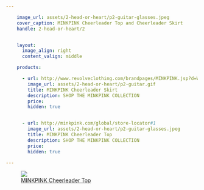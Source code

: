 ```yaml
---

    image_url: assets/2-head-or-heart/p2-guitar-glasses.jpeg
    cover_caption: MINKPINK Cheerleader Top and Cheerleader Skirt
    handle: 2-head-or-heart/2


    layout:
      image_align: right
      content_valign: middle

    products:

      - url: http://www.revolveclothing.com/brandpages/MINKPINK.jsp?d=Womens#1
        image_url: assets/2-head-or-heart/p2-guitar.gif
        title: MINKPINK Cheerleader Skirt 
        description: SHOP THE MINKPINK COLLECTION
        price:
        hidden: true


      - url: http://minkpink.com/global/store-locator#1 
        image_url: assets/2-head-or-heart/p2-guitar-glasses.jpeg 
        title: MINKPINK Cheerleader Top
        description: SHOP THE MINKPINK COLLECTION
        price: 
        hidden: true

---
```


<!-- <figure>
  <img src="../assets/2-head-or-heart/p2-guitar.gif">
  <figcaption class="inset">
    <a class="hotspot product" href=" http://www.revolveclothing.com/brandpages/MINKPINK.jsp?d=Womens#1">MINKPINK Cheerleader Skirt</a>    
  </figcaption>
</figure>
   -->
<figure>
  <img src="../assets/2-head-or-heart/p2-guitar.gif">
  <figcaption class="inset">
    <a class="hotspot product" href="http://minkpink.com/global/store-locator#1 ">MINKPINK Cheerleader Top</a>    
  </figcaption>
</figure>
